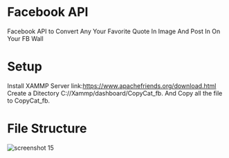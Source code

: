 # Facebook API
Facebook API to Convert Any Your Favorite  Quote In Image And Post In On Your FB Wall

# Setup

Install XAMMP Server link:https://www.apachefriends.org/download.html
Create a Ditectory C://Xammp/dashboard/CopyCat_fb.
And Copy all the file to CopyCat_fb.

# File Structure

![screenshot 15](https://user-images.githubusercontent.com/17308141/26863960-71e75090-4b0a-11e7-88ea-8860c40a709c.png)
